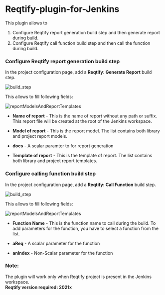 # Reqtify-plugin-for-Jenkins

This plugin allows to  
1. Configure Reqtify report generation build step and then generate report during build.
2. Configure Reqtify call function build step and then call the function during build. 

### Configure Reqtify report generation build step

In the project configuration page, add a **Reqtify: Generate Report** build step.

![build_step](https://github.com/jenkinsci/reqtify-plugin/blob/master/images/generate_report.png)

This allows to fill following fields:

![reportModelsAndReportTemplates](https://github.com/jenkinsci/reqtify-plugin/blob/master/images/generate_report_build_step.PNG)

* **Name of report** - This is the name of report without any path or suffix. This report file will be created at the root of the Jenkins workspace.

* **Model of report** - This is the report model. The list contains both library and project report models.

* **docs** - A scalar paramter to for report generation

* **Template of report** - This is the template of report. The list contains both library and project report templates.

### Configure calling function build step

In the project configuration page, add a **Reqtify: Call Function** build step.

![build_step](https://github.com/jenkinsci/reqtify-plugin/blob/master/images/call_function.PNG)

This allows to fill following fields:

![reportModelsAndReportTemplates](https://github.com/jenkinsci/reqtify-plugin/blob/master/images/call_function_build_step.png)

* **Function Name** - This is the function name to call during the build. To add parameters for the function, you have to select a function from the list.

* **aReq** - A scalar parameter for the function

* **anIndex** - Non-Scalar parameter for the function

### Note:
The plugin will work only when Reqtify project is present in the Jenkins workspace. <br>
**Reqtify version required: 2021x**
